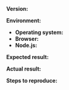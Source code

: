 **Version:**

**Environment:**
  - **Operating system:**
  - **Browser:**
  - **Node.js:**

**Expected result:**

**Actual result:**

**Steps to reproduce:**
